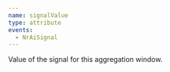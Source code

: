 ```yaml
---
name: signalValue
type: attribute
events:
  - NrAiSignal
---
```


Value of the signal for this aggregation window.